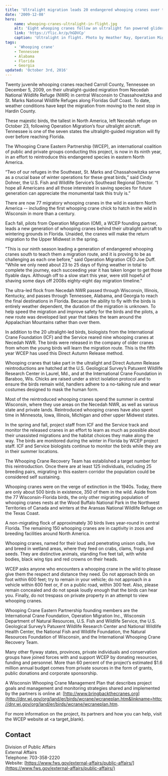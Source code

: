 ```yaml
---
title: 'Ultralight migration leads 20 endangered whooping cranes over the skies of Tennessee'
date: '2009-12-08'
hero:
    name: whooping-cranes-ultralight-in-flight.jpg
    alt: 'Eight whooping cranes follow an ultralight fan powered glider in Kentucky.'
    link: 'https://flic.kr/p/hGDVCp'
    caption: 'Ultralight in flight. Photo by Heather Ray, Operation Migration.'
tags:
    - 'Whooping crane'
    - Tennessee
    - Alabama
    - Florida
    - Georgia
updated: 'October 3rd, 2016'
---
```


Twenty juvenile whooping cranes reached Carroll County, Tennessee on December 5, 2009, on their ultralight-guided migration from Necedah National Wildlife Refuge (NWR) in central Wisconsin to Chassahowitzka and St. Marks National Wildlife Refuges along Floridas Gulf Coast. To date, weather conditions have kept the migration from moving to the next stop in Hardin County.

These majestic birds, the tallest in North America, left Necedah refuge on October 23, following Operation Migration’s four ultralight aircraft. Tennessee is one of the seven states the ultralight-guided migration will fly over before reaching Florida.

The Whooping Crane Eastern Partnership (WCEP), an international coalition of public and private groups conducting this project, is now in its ninth year, in an effort to reintroduce this endangered species in eastern North America.

“Two of our refuges in the Southeast, St. Marks and Chassahowitzka serve as a crucial base of winter operations for these great birds,” said Cindy Dohner, the U.S. Fish and Wildlife Service’s Southeast Regional Director. “I hope all Americans and all those interested in saving species for future generation can appreciate the monumental task this truly is.”

There are now 77 migratory whooping cranes in the wild in eastern North America -- including the first whooping crane chick to hatch in the wild in Wisconsin in more than a century.

Each fall, pilots from Operation Migration (OM), a WCEP founding partner, leads a new generation of whooping cranes behind their ultralight aircraft to wintering grounds in Florida. Unaided, the cranes will make the return migration to the Upper Midwest in the spring.

"This is our ninth season leading a generation of endangered whooping cranes south to teach them a migration route, and it is proving to be as challenging as each one before," said Operation Migration CEO Joe Duff. "While we only need about 23 to 25 days of flying weather in total to complete the journey, each succeeding year it has taken longer to get those flyable days. Although off to a slow start this year, were still hopeful of shaving some days off 2008s eighty-eight day migration timeline."

The ultra-led flock from Necedah NWR passed through Wisconsin, Illinois, Kentucky, and passes through Tennessee, Alabama, and Georgia to reach the final destinations in Florida. Because the ability to fly with the birds is entirely weather dependent, the duration of the migration is unknown. To help speed the migration and improve safety for the birds and the pilots, a new route was developed last year that takes the team around the Appalachian Mountains rather than over them.

In addition to the 20 ultralight-led birds, biologists from the International Crane Foundation (ICF) and the Service reared nine whooping cranes at Necedah NWR. The birds were released in the company of older cranes from whom the young birds will learn the migration route. This is the fifth year WCEP has used this Direct Autumn Release method.

Whooping cranes that take part in the ultralight and Direct Autumn Release reintroductions are hatched at the U.S. Geological Survey’s Patuxent Wildlife Research Center in Laurel, Md., and at the International Crane Foundation in Baraboo, Wis. Chicks are raised under a strict isolation protocol and to ensure the birds remain wild, handlers adhere to a no-talking rule and wear costumes designed to mask the human form.

Most of the reintroduced whooping cranes spend the summer in central Wisconsin, where they use areas on the Necedah NWR, as well as various state and private lands. Reintroduced whooping cranes have also spent time in Minnesota, Iowa, Illinois, Michigan and other upper Midwest states.

In the spring and fall, project staff from ICF and the Service track and monitor the released cranes in an effort to learn as much as possible about their unassisted migrations and the habitat choices they make along the way. The birds are monitored during the winter in Florida by WCEP project staff. ICF and Service biologists continue to monitor the birds while they are in their summer locations.

The Whooping Crane Recovery Team has established a target number for this reintroduction. Once there are at least 125 individuals, including 25 breeding pairs, migrating in this eastern corridor the population could be considered self sustaining.

Whooping cranes were on the verge of extinction in the 1940s. Today, there are only about 500 birds in existence, 350 of them in the wild. Aside from the 77 Wisconsin-Florida birds, the only other migrating population of whooping cranes nests at the Wood Buffalo National Park in the Northwest Territories of Canada and winters at the Aransas National Wildlife Refuge on the Texas Coast.

A non-migrating flock of approximately 30 birds lives year-round in central Florida. The remaining 150 whooping cranes are in captivity in zoos and breeding facilities around North America.

Whooping cranes, named for their loud and penetrating unison calls, live and breed in wetland areas, where they feed on crabs, clams, frogs and seeds. They are distinctive animals, standing five feet tall, with white bodies, black wing tips and red crowns on their heads.

WCEP asks anyone who encounters a whooping crane in the wild to please give them the respect and distance they need. Do not approach birds on foot within 600 feet; try to remain in your vehicle; do not approach in a vehicle within 600 feet or, if on a public road, within 300 feet. Also, please remain concealed and do not speak loudly enough that the birds can hear you. Finally, do not trespass on private property in an attempt to view whooping cranes.

Whooping Crane Eastern Partnership founding members are the International Crane Foundation, Operation Migration Inc., Wisconsin Department of Natural Resources, U.S. Fish and Wildlife Service, the U.S. Geological Survey’s Patuxent Wildlife Research Center and National Wildlife Health Center, the National Fish and Wildlife Foundation, the Natural Resources Foundation of Wisconsin, and the International Whooping Crane Recovery Team.

Many other flyway states, provinces, private individuals and conservation groups have joined forces with and support WCEP by donating resources, funding and personnel. More than 60 percent of the project’s estimated $1.6 million annual budget comes from private sources in the form of grants, public donations and corporate sponsorship.

A Wisconsin Whooping Crane Management Plan that describes project goals and management and monitoring strategies shared and implemented by the partners is online at: [http://www.bringbackthecranes.org](http://dnr.wi.gov/org/land/er/birds/wcrane/wcraneplan.htm&linkname=http://dnr.wi.gov/org/land/er/birds/wcrane/wcraneplan.htm</a>.</p> <p>For more information on the project, its partners and how you can help, visit the WCEP website at <a target_blank).

## Contact

Division of Public Affairs  
External Affairs  
Telephone: 703-358-2220  
Website: [https://www.fws.gov/external-affairs/public-affairs/](https://www.fws.gov/external-affairs/public-affairs/)
